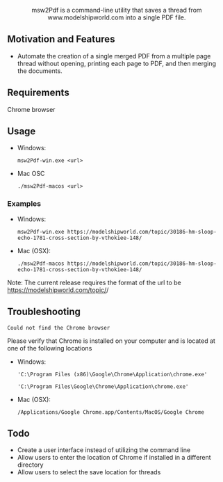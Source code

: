 <p align="center">msw2Pdf is a command-line utility that saves a thread from www.modelshipworld.com into a single PDF file.</p>

## Motivation and Features

- Automate the creation of a single merged PDF from a multiple page thread without opening, printing each page to PDF, and then merging the documents.

## Requirements
Chrome browser

## Usage

- Windows:

  `msw2Pdf-win.exe <url>`

- Mac OSC

  `./msw2Pdf-macos <url>`

### Examples
- Windows:

	`msw2Pdf-win.exe https://modelshipworld.com/topic/30186-hm-sloop-echo-1781-cross-section-by-vthokiee-148/`

- Mac (OSX):

	`./msw2Pdf-macos https://modelshipworld.com/topic/30186-hm-sloop-echo-1781-cross-section-by-vthokiee-148/`

Note: The current release requires the format of the url to be https://modelshipworld.com/topic/<topic>/ 

## Troubleshooting

	Could not find the Chrome browser

Please verify that Chrome is installed on your computer and is located at one of the following locations
- Windows:
	
	`'C:\Program Files (x86)\Google\Chrome\Application\chrome.exe'`
	
	`'C:\Program Files\Google\Chrome\Application\chrome.exe'`

- Mac (OSX):
	
	`/Applications/Google Chrome.app/Contents/MacOS/Google Chrome`	

## Todo
- Create a user interface instead of utilizing the command line
- Allow users to enter the location of Chrome if installed in a different directory
- Allow users to select the save location for threads

